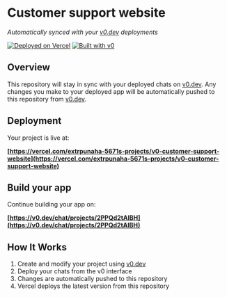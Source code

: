 # Customer support website

*Automatically synced with your [v0.dev](https://v0.dev) deployments*

[![Deployed on Vercel](https://img.shields.io/badge/Deployed%20on-Vercel-black?style=for-the-badge&logo=vercel)](https://vercel.com/extrpunaha-5671s-projects/v0-customer-support-website)
[![Built with v0](https://img.shields.io/badge/Built%20with-v0.dev-black?style=for-the-badge)](https://v0.dev/chat/projects/2PPQd2tAlBH)

## Overview

This repository will stay in sync with your deployed chats on [v0.dev](https://v0.dev).
Any changes you make to your deployed app will be automatically pushed to this repository from [v0.dev](https://v0.dev).

## Deployment

Your project is live at:

**[https://vercel.com/extrpunaha-5671s-projects/v0-customer-support-website](https://vercel.com/extrpunaha-5671s-projects/v0-customer-support-website)**

## Build your app

Continue building your app on:

**[https://v0.dev/chat/projects/2PPQd2tAlBH](https://v0.dev/chat/projects/2PPQd2tAlBH)**

## How It Works

1. Create and modify your project using [v0.dev](https://v0.dev)
2. Deploy your chats from the v0 interface
3. Changes are automatically pushed to this repository
4. Vercel deploys the latest version from this repository